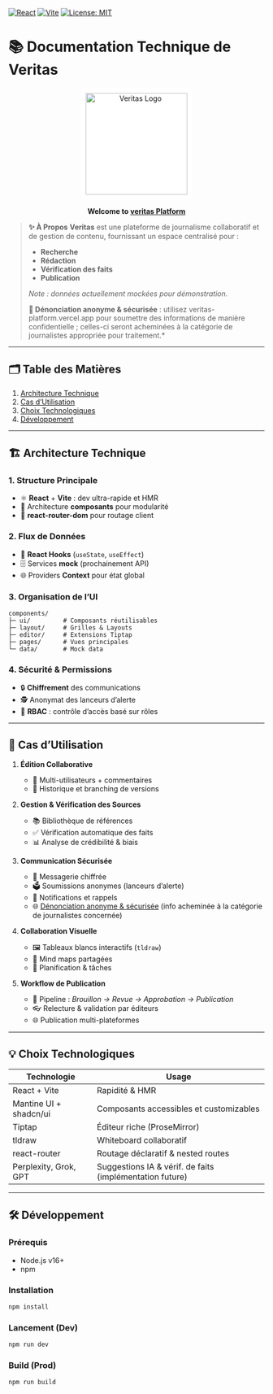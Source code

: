 <!-- Badges -->
[![React](https://img.shields.io/badge/React-17.0.2-blue?logo=react)](https://reactjs.org) [![Vite](https://img.shields.io/badge/Vite-4.0.0-brightgreen?logo=vite)](https://vitejs.dev) [![License: MIT](https://img.shields.io/badge/License-MIT-yellow.svg)](LICENSE)

# 📚 Documentation Technique de Veritas
<p align="center">
  <img src="https://veritas-platform.vercel.app/assets/logo-CwHMZLc0.png" alt="Veritas Logo" width="200" style="background-color: white; padding: 10px; border-radius: 10px;" />
</p>

<p align="center">
  <strong>Welcome to <a href="https://veritas-platform.vercel.app">veritas Platform</a></strong>
</p>

> **✨ À Propos**
> **Veritas** est une plateforme de journalisme collaboratif et de gestion de contenu, fournissant un espace centralisé pour :
> - **Recherche**
> - **Rédaction**
> - **Vérification des faits**
> - **Publication**
>
> *Note : données actuellement mockées pour démonstration.*
>
> **🔐 Dénonciation anonyme & sécurisée** : utilisez veritas-platform.vercel.app pour soumettre des informations de manière confidentielle ; celles-ci seront acheminées à la catégorie de journalistes appropriée pour traitement.*

---

## 🗂️ Table des Matières
1. [Architecture Technique](#architecture-technique)
2. [Cas d’Utilisation](#cas-dutilisation)
3. [Choix Technologiques](#choix-technologiques)
4. [Développement](#développement)

---

## 🏗️ Architecture Technique

### 1. Structure Principale

- ⚛️ **React** + **Vite** : dev ultra-rapide et HMR
- 🧩 Architecture **composants** pour modularité
- 🔀 **react-router-dom** pour routage client

### 2. Flux de Données

- 🎯 **React Hooks** (`useState`, `useEffect`)
- 🗄️ Services **mock** (prochainement API)
- 🌐 Providers **Context** pour état global

### 3. Organisation de l’UI

```plain
components/
├─ ui/         # Composants réutilisables
├─ layout/     # Grilles & Layouts
├─ editor/     # Extensions Tiptap
├─ pages/      # Vues principales
└─ data/       # Mock data
```

### 4. Sécurité & Permissions

- 🔒 **Chiffrement** des communications
- 🕵️ Anonymat des lanceurs d’alerte
- 👥 **RBAC** : contrôle d’accès basé sur rôles

---

## 🚀 Cas d’Utilisation

1. **Édition Collaborative**
   - 📝 Multi-utilisateurs + commentaires
   - 🔄 Historique et branching de versions

2. **Gestion & Vérification des Sources**
   - 📚 Bibliothèque de références
   - ✅ Vérification automatique des faits
   - 📊 Analyse de crédibilité & biais

3. **Communication Sécurisée**
   - 💬 Messagerie chiffrée
   - 🗳️ Soumissions anonymes (lanceurs d’alerte)
   - 🔔 Notifications et rappels
   - 🌐 [Dénonciation anonyme & sécurisée](veritas-platform.vercel.app/whistleblower) (info acheminée à la catégorie de journalistes concernée)

4. **Collaboration Visuelle**
   - 🖼️ Tableaux blancs interactifs (`tldraw`)
   - 🧠 Mind maps partagées
   - 📅 Planification & tâches

5. **Workflow de Publication**
   - 📑 Pipeline : _Brouillon → Revue → Approbation → Publication_
   - 👓 Relecture & validation par éditeurs
   - 🌐 Publication multi-plateformes

---

## 💡 Choix Technologiques

| Technologie           | Usage                                                     |
| --------------------- | --------------------------------------------------------- |
| React + Vite          | Rapidité & HMR                                            |
| Mantine UI + shadcn/ui| Composants accessibles et customizables                   |
| Tiptap                | Éditeur riche (ProseMirror)                              |
| tldraw                | Whiteboard collaboratif                                   |
| react-router          | Routage déclaratif & nested routes                        |
| Perplexity, Grok, GPT | Suggestions IA & vérif. de faits (implémentation future)  |

---

## 🛠️ Développement

### Prérequis
- Node.js v16+
- npm

### Installation
```bash
npm install
```

### Lancement (Dev)
```bash
npm run dev
```

### Build (Prod)
```bash
npm run build
```
